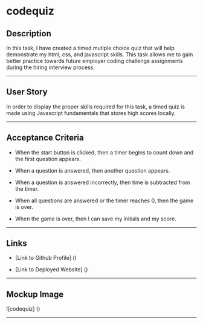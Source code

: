 # codequiz

## Description 
In this task, I have created a timed mutiple choice quiz that will help demonstrate my html, css, and javascript skills. This task allows me to gain better practice towards future employer coding challenge assignments during the hiring interview process.   

---------------

## User Story
In order to display the proper skills required for this task, a timed quiz is made using Javascript fundamentals that stores high scores locally.


---------------

## Acceptance Criteria

- When the start button is clicked, then a timer begins to count down and the first question appears.

- When a question is answered, then another question appears.

- When a question is answered incorrectly, then time is subtracted from the timer.

- When all questions are answered or the timer reaches 0, then the game is over.

- When the game is over, then I can save my initials and my score. 

---------------

## Links 

- [Link to Github Profile] ()

- [Link to Deployed Website] () 
---------------

## Mockup Image
![codequiz] ()

---------------



